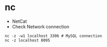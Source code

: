 # nc

- NetCat
- Check Network connection

```shell
nc -z -w1 localhost 3306 # MySQL connection
nc -z localhost 8095
```
